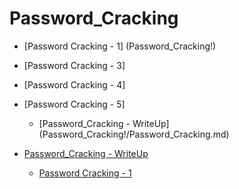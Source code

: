 # Password_Cracking

- [Password Cracking - 1] (Password_Cracking!)
- [Password Cracking - 3] 
- [Password Cracking - 4] 
- [Password Cracking - 5] 
    + [Password_Cracking - WriteUp] (Password_Cracking!/Password_Cracking.md)

- [Password_Cracking - WriteUp](Password_Cracking!/Password_Cracking.md)
    + [Password Cracking - 1](Password_Cracking!\Password-Cracking_1\solve_1.md)
